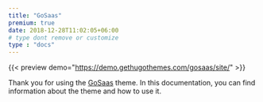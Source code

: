 ```yaml
---
title: "GoSaas"
premium: true
date: 2018-12-28T11:02:05+06:00 
# type dont remove or customize
type : "docs"
---
```


{{< preview demo="https://demo.gethugothemes.com/gosaas/site/" >}}

Thank you for using the [GoSaas](https://gethugothemes.com/products/gosaas/) theme. In this documentation, you can find information about the theme and how to use it.